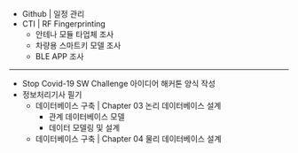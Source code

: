 - Github | 일정 관리
- CTI | RF Fingerprinting
  - 안테나 모듈 타업체 조사
  - 차량용 스마트키 모델 조사
  - BLE APP 조사
---
- Stop Covid-19 SW Challenge 아이디어 해커톤 양식 작성
- 정보처리기사 필기
  - 데이터베이스 구축 | Chapter 03 논리 데이터베이스 설계
    - 관계 데이터베이스 모델
    - 데이터 모델링 및 설계
  - 데이터베이스 구축 | Chapter 04 물리 데이터베이스 설계
 
